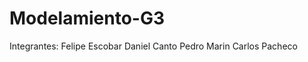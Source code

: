 # Modelamiento-G3
Integrantes: 
      Felipe Escobar
      Daniel Canto
      Pedro Marin
      Carlos Pacheco

